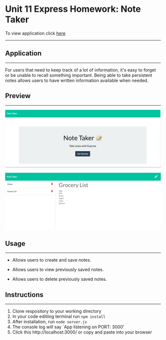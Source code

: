 # Unit 11 Express Homework: Note Taker
To view application click [here](https://limitless-scrubland-31066.herokuapp.com/)
- - - -
## Application
- - - -

For users that need to keep track of a lot of information, it's easy to forget or be unable to recall something important. Being able to take persistent notes allows users to have written information available when needed.

## Preview
- - - -
![picture alt](previews/preview1.png)

![picture alt](previews/preview2.png)



## Usage
- - - -

* Allows users to create and save notes.

* Allows users to view previously saved notes.

* Allows users to delete previously saved notes.

## Instructions
- - - -
1. Clone respository to your working directory
2. In your code editiing terminal run `npm install`
3. After installation, run `node server.js`
4. The console log will say `App listening on PORT: 3000'
5. Click this http://localhost:3000/ or copy and paste into your browser
